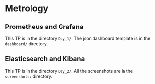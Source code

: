# Metrology

## Prometheus and Grafana

This TP is in the directory `Day_1/`. The json dashboard template is in the `dashboard/` directory.

## Elasticsearch and Kibana

This TP is in the directory `Day_2/`. All the screenshots are in the `screenshots/` directory.
